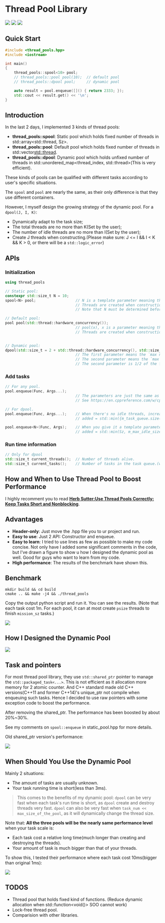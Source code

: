 # Thread Pool Library

![](https://img.shields.io/badge/language-c++-orange.svg) 
![](https://img.shields.io/github/stars/ganler/thread_pools.svg?style=social)
![](https://img.shields.io/github/languages/code-size/ganler/thread_pools.svg)

## Quick Start

```c++
#include <thread_pools.hpp>
#include <iostream>

int main()
{
    thread_pools::spool<10> pool;
    // thread_pools::pool pool(10);  // default pool
    // thread_pools::dpool pool;     // dynamic pool

    auto result = pool.enqueue([]() { return 2333; });
    std::cout << result.get() << '\n';
}
```

## Introduction

In the last 2 days, I implemented 3 kinds of thread pools:
- **thread_pools::spool<Sz>**: Static pool which holds fixed number of threads in std::array<std::thread, Sz>.
- **thread_pools::pool**: Default pool which holds fixed number of threads in std::vector<std::thread>.
- **thread_pools::dpool**: Dynamic pool which holds unfixed number of threads in std::unordered_map<thread_index, std::thread>(This is very efficient).

These kinds of pools can be qualified with different tasks according to user's specific situations.

The `spool` and `pool` are nearly the same, as their only difference is that they use different containers.

However, I myself design the growing strategy of the dynamic pool. For a `dpool(J, I, K)`:

- Dynamically adapt to the task size;
- The total threads are no more than K(Set by the user);
- The number of idle threads are no more than I(Set by the user);
- Create J threads when constructing.(Please make sure: J <= I && I < K && K > 0, or there will be a `std::logic_error`)

## APIs

### Initialization
```c++
using thread_pools

// Static pool:
constexpr std::size_t N = 10;
spool<N> pool;                  // N is a template parameter meaning the number of thread this pool holds.
                                // Threads are created when construction function is called and destroied when deconstruction function is called.
                                // Note that N must be determined before compiling.

// Default pool:
pool pool(std::thread::hardware_concurrency()); 
                                // pool(x), x is a parameter meaning the number of thread this pool holds.
                                // Threads are created when construction function is called and destroied when deconstruction function is called.
                                

// Dynamic pool:
dpool(std::size_t = 2 + std::thread::hardware_concurrency(), std::size_t = no_input);
                                // The first parameter means the `max number of threads` it can have.
                                // The second parameter means the `max number of idle threads` it can have.
                                // The second parameter is 1/2 of the first one by default.

```

### Add tasks

```c++
// For any pool.
pool.enqueue(Func, Args...);
                                // The parameters are just the same as that of std::bind.
                                // See https://en.cppreference.com/w/cpp/utility/functional/bind for more details.

// For dpool.
pool.enqueue(Func, Args...);    // When there's no idle threads, increase the number of threads adaptively. 
                                // added = std::min({m_task_queue.size(), m_max_idle_size, m_max_size - m_workers.size()})

pool.enqueue<N>(Func, Args);    // When you give it a template parameter, you can add threads number linearly.
                                // added = std::min(Sz, m_max_idle_size)
```

### Run time information

```c++
// Only for dpool
std::size_t current_threads();  // Number of threads alive.
std::size_t current_tasks();    // Number of tasks in the task queue.(which haven't been excuted.)
```

## How and When to Use Thread Pool to Boost Performance

I highly recomment you to read [**Herb Sutter:Use Thread Pools Correctly: Keep Tasks Short and Nonblocking**](http://www.drdobbs.com/parallel/use-thread-pools-correctly-keep-tasks-sh/216500409).

## Advantages

- **Header-only**: Just move the .hpp file you to ur project and run.
- **Easy to use**: Just 2 API: Constructor and enqueue.
- **Easy to learn**: I tried to use lines as few as possible to make my code concise. Not only have I added some significant comments in the code, but I've drawn a figure to show u how I designed the dynamic pool as well. Good for guys who want to learn from my code.
- **High performance**: The results of the benchmark have shown this.

## Benchmark

```shell
mkdir build && cd build
cmake .. && make -j4 && ./thread_pools
```

Copy the output python script and run it. You can see the results.
(Note that each task cost 1m. For each pool, it can at most create `psize` threads to finish `mission_sz` tasks.)

![](images/benchmark-1ms.png)

## How I Designed the Dynamic Pool

![](images/thread_theory.png)

## Task and pointers

For most thread pool library, they use `std::shared_ptr` pointer to manage the `std::packaged_task<...>`. This is not efficient as it allocation more memory for 2 atomic counter. And C++ standard made old C++ versions(C++11 and former C++14)'s unique_ptr not compile when enqueuing such tasks. Hence I decided to use raw pointers with some exception code to boost the performance.

After removing the shared_ptr. The performance has been boosted by about 20%~30%.

See my comments on `spool::enqueue` in static_pool.hpp for more details.

Old shared_ptr version's performance:

![](images/shared_ptr_benchmark.png)

## When Should You Use the Dynamic Pool

Mainly 2 situations:

- The amount of tasks are usually unknown.
- Your task running time is short(less than 3ms).

> This comes to the benefits of my dynamic pool:
> `dpool` can be very fast when each task's run time is short, as `dpool` create and destroy threads very fast.
> `dpool` can also be very fast when `task_num << max_size_of_the_pool`, as it will dynamically change the thread size.

Note that: **All the three pools will be the nearly same performance level** when your task scale is:

- Each task cost a relative long time(much longer than creating and destroying the threads).
- Your amount of task is much bigger than that of your threads.

To show this, I tested their performance where each task cost 10ms(bigger than original 1ms):

![](images/benchmark.png)

## TODOS

- Thread pool that holds fixed kind of functions. (Reduce dynamic allocation when std::function<void()> SOO cannot work)
- Lock-free thread pool.
- Comparision with other libraries.

